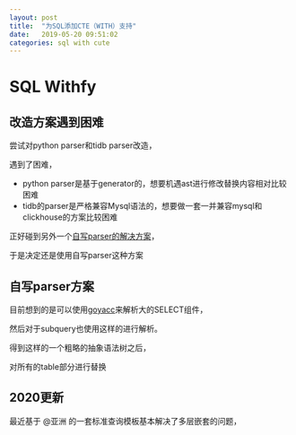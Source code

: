```yaml
---
layout: post
title:  "为SQL添加CTE（WITH）支持"
date:   2019-05-20 09:51:02
categories: sql with cute
---
```


# SQL Withfy

## 改造方案遇到困难

尝试对python parser和tidb parser改造，

遇到了困难，

- python parser是基于generator的，想要机遇ast进行修改替换内容相对比较困难
- tidb的parser是严格兼容Mysql语法的，想要做一套一并兼容mysql和clickhouse的方案比较困难

正好碰到另外一个[自写parser的解决方案](https://github.com/sql-machine-learning/sqlflow/blob/develop/doc/sql_parser.md)，

于是决定还是使用自写parser这种方案



## 自写parser方案

目前想到的是可以使用[goyacc](https://www.epaperpress.com/lexandyacc/download/yacc.pdf)来解析大的SELECT组件，

然后对于subquery也使用这样的进行解析。

得到这样的一个粗略的抽象语法树之后，

对所有的table部分进行替换

## 2020更新

最近基于 @亚洲 的一套标准查询模板基本解决了多层嵌套的问题，



